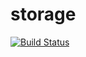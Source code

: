 # storage

[![Build Status](https://cloud.drone.io/api/badges/rolehippie/storage/status.svg)](https://cloud.drone.io/rolehippie/storage)
